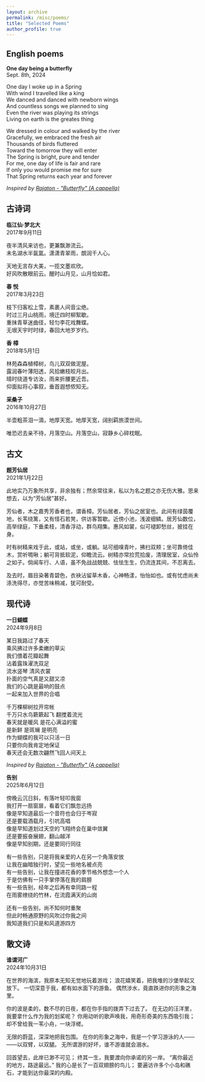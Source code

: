 ```yaml
---
layout: archive
permalink: /misc/poems/
title: "Selected Poems"
author_profile: true
---
```


English poems
------

**One day being a butterfly**  
Sept. 8th, 2024

One day I woke up in a Spring  
With wind I travelled like a king  
We danced and danced with newborn wings  
And countless songs we planned to sing  
Even the river was playing its strings  
Living on earth is the greates thing  

We dressed in colour and walked by the river  
Gracefully, we embraced the fresh air  
Thousands of birds fluttered  
Toward the tomorrow they will enter  
The Spring is bright, pure and tender  
For me, one day of life is fair and rare  
If only you would promise me for sure  
That Spring returns each year and forever

*Inspired by [Rajaton - "Butterfly" (A cappella)](https://youtu.be/KR8rQnNXarY?si=5fp5jjgeZO7DHheL)*

古诗词
------
<!-- * 高三的北大梦

  我对北大的印象是：兼容并包，文理并重，以及兼济天下的理想。 -->

**临江仙·梦北大**  
2017年9月11日

夜半清风来访也，更兼飘渺流云。  
未名湖水半氤氲。潇潇青翠雨，朗润千人心。  

天地无言存大美，一揽文墨欢欣。  
好风吹散眼前云。醒时山月见，山月恰如君。

<!-- * 大自然

  我尤其喜欢香樟树，因为它的枝条会垂得很低，离人很近，有种天人合一的和谐感。 -->

**春   悦**  
2017年3月23日

枝下归客松上雪，素裹人间音尘绝。  
时过三月山桃雨，境迁四时柳絮歇。  
重抹青草迷曲径，轻匀李花戏舞蝶。  
无垠天宇时时绿，春回大地岁岁约。

**香  樟**  
2018年5月1日

林苑森森植樟树，鸟儿双双做泥屋。  
露润春叶薄阳透，风拾嫩枝皎月出。  
晴时绕道专访汝，雨来折腰更近吾。  
仰面拟将心事叙，垂首遐想侬知无。

<!-- * 思乡 -->

**采桑子**  
2016年10月27日

半壶粗茶泪一滴，地厚天宽。地厚天宽，阔别羁旅漠世间。

唯恐迟去亲不待，月落空山。月落空山，寂静乡心碎枕眠。

古文
------

<!-- 在科大有一处小草坪，上面种着几棵香樟树，旁边还有一个小池塘。我喜欢坐在树荫下享受大自然，放松心情。我为这个独特的地方起了名字，并自称“树精”。 -->

**题芳仙居**  
2021年1月22日

此地实乃万象所共享，非余独有；然余常往来，私以为名之题之亦无伤大雅。思来想去，以为“芳仙居”甚好。

芳仙者，木之嘉秀芳香者也，谓香樟。芳仙居者，芳仙之居室也。此间有绿茵覆地，长苇绕篱，又有怪石若凳，供访客暂歇。近傍小池，浅波细鳞。居芳仙数位，高举绿庭，下垂柔枝，清香浮动，群鸟翔集。惠风如裳，似可褪卸愁丝，披挂在身。

时有树精来戏于此，或站，或坐，或躺。站可细嗅青叶，拂扫双颊；坐可靠倚佳木，赏听啁啾；躺可背抵软泥，仰瞻流云。树精亦常捡荒拾废，清理居室，众仙怜之如子。倘闻车行、人语，虽不免战战兢兢、怯怯生生，仍流连其间，不忍离去。

及去时，眉目染著青碧色，衣袂沾留草木香，心神畅漾，怡怡如也。或有忧虑尚未涤洗得尽，亦觉苦味稍减，犹可耐受。

现代诗
------

**一日蝴蝶**  
2024年9月8日

某日我路过了春天  
乘风拂过许多柔嫩的草尖  
我们偎着花瓣起舞  
沾着露珠濯洗双足  
流水竖琴 清风衣裳  
扑面的空气真是又甜又凉  
我们的心跳是最响的鼓点  
一起来加入世界的合唱

千万棵柳树拉开帘帐  
千万只水鸟簌簌起飞 翻搅着流光  
春天就是暖风 是花心满溢的蜜  
是新鲜 是斑斓 是明亮  
作为蝴蝶的我可以只活一日  
只要你向我肯定地保证  
春天还会无数次翩然飞回人间天上

*Inspired by [Rajaton - "Butterfly" (A cappella)](https://youtu.be/KR8rQnNXarY?si=5fp5jjgeZO7DHheL)*


**告别**  
2025年6月12日

傍晚云沉日斜，有落叶轻叩我窗  
我打开一扇窗扉，看着它们飘忽远扬  
像是早知道最后一个音符也会归于岑寂  
还是要载酒载月，引吭高唱  
像是早知道划过天空的飞翔终会在巢中敛翼  
还是要振奋展翅，翻山越洋  
像是早知别期，还是要同行同往

有一些告别，只是将我亲爱的人在另一个角落安放  
让我在幽暗独行时，望见一些地名被点亮  
有一些告别，让我在撞进花香的季节格外想念一个人  
于是仿佛有一只手掌停落在我的肩膀  
有一些告别，经年之后再有幸同路一程  
在雨雾缭绕的竹林，在流霞满天的山岗  

还有一些告别，尚不知何时重聚  
但此时畅通原野的风吹过你我之间  
我知道我们只是和风道游四方


散文诗
------
<!-- 
灵感来自泰戈尔的《吉檀迦利》12，“离你最近的地方，路途最远”引用的是冰心翻译的原文。触动我的还有《月亮与六便士》里画家对创作热情的比喻：“我由不了我自己。一个人要跌进水里，他游泳游得好不好是无关紧要的，反正他得挣扎出去，不然就得淹死。”

我想用这首诗表达一些强烈得不由自主的兴趣和一生不懈追求的境界。 -->

**谁谓河广**  
2024年10月31日

在世界的海滨，我原本无知无觉地玩着游戏；
浪花嬉笑着，把我堆的沙堡举起又放下。
一切深意于我，都有如水面下的游鱼。
偶然涉水，竟直跌进你的形象之海里。

你的波是柔的，数不尽的日夜，都在你手指的拨弄下过去了。
在无边的汪洋里，我要拿什么作为我的划桨呢？
你用动听的歌声唤我，用奇形奇美的东西吸引我；
却不曾给我一苇小舟，一块浮槎。

无限的蔚蓝，深深地把我包围。
在你的形象之海中，我是一个学习游泳的人——  
——以双臂，以双腿。
无所谓游的好坏，谁不游谁就会溺水。

回首望去，此岸已渺不可见；
终其一生，我要渡向你承诺的另一岸。
“离你最近的地方，路途最远。”
我的心是长了一百双翅膀的鸟儿；
要遍访许多个小岛和礁石，才能到达你最深的内殿。
